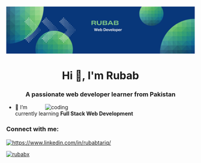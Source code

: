 ![logo](Banner.png)
<h1 align="center">Hi 👋, I'm Rubab</h1>
<h3 align="center">A passionate web developer learner from Pakistan</h3>

<div><img align ="right" alt="coding" width="400"src="https://i.pinimg.com/originals/e7/26/c7/e726c74ac081eed50feee1433d12c998.gif"></div>

- 🔭 I’m currently learning **Full Stack Web Development**


<h3 align="left">Connect with me:</h3>
<p align="left">
<a href="https://linkedin.com/in/rubabtariq/" target="blank"><img align="center" src="https://raw.githubusercontent.com/rahuldkjain/github-profile-readme-generator/master/src/images/icons/Social/linked-in-alt.svg" alt="https://www.linkedin.com/in/rubabtariq/" height="30" width="40" /></a>
</p>
<a href="https://git.io/streak-stats"><img src="https://github-readme-streak-stats.herokuapp.com?user=rubabx" alt="rubabx" /></a>


